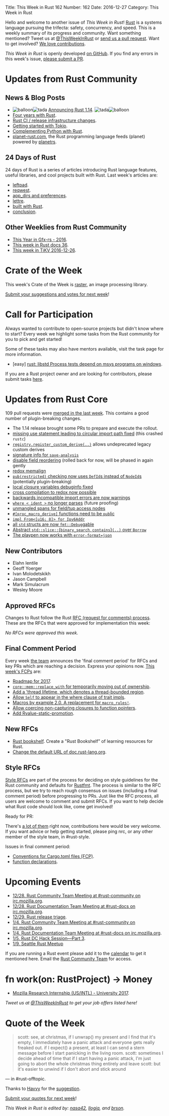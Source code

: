 Title: This Week in Rust 162
Number: 162
Date: 2016-12-27
Category: This Week in Rust

Hello and welcome to another issue of *This Week in Rust*!
[Rust](http://rust-lang.org) is a systems language pursuing the trifecta: safety, concurrency, and speed.
This is a weekly summary of its progress and community.
Want something mentioned? Tweet us at [@ThisWeekInRust](https://twitter.com/ThisWeekInRust) or [send us a pull request](https://github.com/cmr/this-week-in-rust).
Want to get involved? [We love contributions](https://github.com/rust-lang/rust/blob/master/CONTRIBUTING.md).

*This Week in Rust* is openly developed [on GitHub](https://github.com/cmr/this-week-in-rust).
If you find any errors in this week's issue, [please submit a PR](https://github.com/cmr/this-week-in-rust/pulls).


# Updates from Rust Community

## News & Blog Posts

* <img alt="balloon" class="emoji" title=":balloon:" src="https://cdn.discourse.org/business/images/emoji/emoji_one/balloon.png?v=0"><img alt="tada" class="emoji" title=":tada:" src="https://cdn.discourse.org/business/images/emoji/emoji_one/tada.png?v=0"> [Announcing Rust 1.14](https://blog.rust-lang.org/2016/12/22/Rust-1.14.html). <img alt="tada" class="emoji" title=":tada:" src="https://cdn.discourse.org/business/images/emoji/emoji_one/tada.png?v=0"><img alt="balloon" class="emoji" title=":balloon:" src="https://cdn.discourse.org/business/images/emoji/emoji_one/balloon.png?v=0">
* [Four years with Rust](http://words.steveklabnik.com/four-years-with-rust).
* [Rust CI / release infrastructure changes](https://internals.rust-lang.org/t/rust-ci-release-infrastructure-changes/4489).
* [Getting started with Tokio](https://lukesteensen.com/2016/12/getting-started-with-tokio/).
* [Complementing Python with Rust](https://medium.com/@caulagi/complementing-python-with-rust-657a8cb3d066).
* [planet-rust.com](http://www.planet-rust.com), the Rust programming language feeds (planet) powered by [planetrs](https://github.com/Vagdish/planetrs).

## 24 Days of Rust

24 days of Rust is a series of articles introducing Rust language features, useful libraries, and cool projects built with Rust. Last week's articles are:

* [leftpad](https://siciarz.net/24-days-rust-leftpad/).
* [reqwest](https://siciarz.net/24-days-rust-reqwest/).
* [app_dirs and preferences](https://siciarz.net/24-days-rust-app_dirs-and-preferences/).
* [lettre](https://siciarz.net/24-days-rust-lettre/).
* [built with Rust](https://siciarz.net/24-days-rust-built-rust-2016/).
* [conclusion](https://siciarz.net/24-days-rust-conclusion-2016/).

## Other Weeklies from Rust Community

* [This Year in Gfx-rs - 2016](https://gfx-rs.github.io/2016/12/21/this-year.html).
* [This week in Rust docs 36](https://guillaumegomez.github.io/this-week-in-rust-docs/blog/this-week-in-rust-docs-36).
* [This week in TiKV 2016-12-26](http://weekly.pingcap.com/2016/12/26/tidb-weekly/#weekly-update-in-tikv).

# Crate of the Week

This week's Crate of the Week is [raster](https://github.com/kosinix/raster), an image processing library.

[Submit your suggestions and votes for next week][submit_crate]!

[submit_crate]: https://users.rust-lang.org/t/crate-of-the-week/2704

# Call for Participation

Always wanted to contribute to open-source projects but didn't know where to start?
Every week we highlight some tasks from the Rust community for you to pick and get started!

Some of these tasks may also have mentors available, visit the task page for more information.

* [easy] [rust: libstd Process tests depend on msys programs on windows](https://github.com/rust-lang/rust/issues/38565).

If you are a Rust project owner and are looking for contributors, please submit tasks [here][guidelines].

[guidelines]: https://users.rust-lang.org/t/twir-call-for-participation/4821

# Updates from Rust Core

109 pull requests were [merged in the last week][merged]. This contains a good number of plugin-breaking changes.

[merged]: https://github.com/issues?q=is%3Apr+org%3Arust-lang+is%3Amerged+merged%3A2016-12-19..2016-12-26

* The 1.14 release brought some PRs to prepare and execute the rollout.
* [missing use statement leading to circular import path fixed](https://github.com/rust-lang/rust/pull/38539) (this crashed `rustc`)
* [`registry.register_custom_derive(..)`](https://github.com/rust-lang/rust/pull/38533) allows undeprecated legacy custom derives
* [signature info for `save-analysis`](https://github.com/rust-lang/rust/pull/38529)
* [disable field reordering](https://github.com/rust-lang/rust/pull/38523) (rolled back for now, will be phased in again gently
* [redox memalign](https://github.com/rust-lang/libc/pull/478)
* [`pub(restricted)` checking now uses `DefId`s instead of `NodeId`s](https://github.com/rust-lang/rust/pull/38490) (potentially plugin-breaking)
* [local closure variables debuginfo fixed](https://github.com/rust-lang/rust/pull/38483)
* [cross compilation to redox now possible](https://github.com/rust-lang/rust/pull/38401)
* [backwards incompatible import errors are now warnings](https://github.com/rust-lang/rust/pull/38271)
* [`where < ident >` no longer parses](https://github.com/rust-lang/rust/pull/38268) (future proofing)
* [unmangled spans for field/tup access nodes](https://github.com/rust-lang/rust/pull/38194)
* [`#[proc_macro_derive]` functions need to be `pub`lic](https://github.com/rust-lang/rust/pull/38140)
* [`impl From<[u16; 8]> for Ipv6Addr`](https://github.com/rust-lang/rust/pull/38131)
* [all `std` structs are now `fmt::Debug`gable](https://github.com/rust-lang/rust/pull/38006)
* [Abstract `std::slice::`{`binary_search`, `contains`}`(..)` over `Borrow`](https://github.com/rust-lang/rust/pull/37761)
* [The playpen now works with `error-format=json`](https://github.com/rust-lang/rust-playpen/pull/267)

## New Contributors

* Elahn Ientile
* Geoff Yoerger
* Ivan Molodetskikh
* Jason Campbell
* Mark Simulacrum
* Wesley Moore

## Approved RFCs

Changes to Rust follow the Rust [RFC (request for comments)
process](https://github.com/rust-lang/rfcs#rust-rfcs). These
are the RFCs that were approved for implementation this week:

*No RFCs were approved this week.*

## Final Comment Period

Every week [the team](https://www.rust-lang.org/team.html) announces the
'final comment period' for RFCs and key PRs which are reaching a
decision. Express your opinions now. [This week's FCPs][fcp] are:

[fcp]: https://github.com/rust-lang/rfcs/labels/final-comment-period

* [Roadmap for 2017](https://github.com/rust-lang/rfcs/pull/1774).
* [`core::mem::replace_with` for temporarily moving out of ownership](https://github.com/rust-lang/rfcs/pull/1736).
* [Add a 'thread lifetime, which denotes a thread-bounded region](https://github.com/rust-lang/rfcs/pull/1705).
* [Allow `Self` to appear in the where clause of trait impls](https://github.com/rust-lang/rfcs/pull/1647).
* [Macros by example 2.0. A replacement for `macro_rules!`](https://github.com/rust-lang/rfcs/pull/1584).
* [Allow coercing non-capturing closures to function pointers](https://github.com/rust-lang/rfcs/pull/1558).
* [Add Rvalue-static-promotion](https://github.com/rust-lang/rfcs/pull/1414).

## New RFCs

* [Rust bookshelf](https://github.com/rust-lang/rfcs/pull/1828). Create a "Rust Bookshelf" of learning resources for Rust.
* [Change the default URL of doc.rust-lang.org](https://github.com/rust-lang/rfcs/pull/1826).

## Style RFCs

[Style RFCs](https://github.com/rust-lang-nursery/fmt-rfcs) are part of the process for deciding on style guidelines for the Rust community and defaults for [Rustfmt](https://github.com/rust-lang-nursery/rustfmt). The process is similar to the RFC process, but we try to reach rough consensus on issues (including a final comment period) before progressing to PRs. Just like the RFC process, all users are welcome to comment and submit RFCs. If you want to help decide what Rust code should look like, come get involved!

Ready for PR:

There's [a lot of them](https://github.com/rust-lang-nursery/fmt-rfcs/issues?q=is%3Aopen+is%3Aissue+label%3Aready-for-PR) right now, contributions here would be very welcome. If you want advice or help getting started, please ping nrc, or any other member of the style team, in #rust-style.

Issues in final comment period:

* [Conventions for Cargo.toml files (FCP)](https://github.com/rust-lang-nursery/fmt-rfcs/pull/41).
* [function declarations](https://github.com/rust-lang-nursery/fmt-rfcs/issues/39).

# Upcoming Events

* [12/28. Rust Community Team Meeting at #rust-community on irc.mozilla.org](https://chat.mibbit.com/?server=irc.mozilla.org&channel=%23rust-community).
* [12/28. Rust Documentation Team Meeting at #rust-docs on irc.mozilla.org](https://chat.mibbit.com/?server=irc.mozilla.org&channel=%23rust-docs).
* [12/29. Rust release triage](https://internals.rust-lang.org/t/release-cycle-triage-proposal/3544).
* [1/4. Rust Community Team Meeting at #rust-community on irc.mozilla.org](https://chat.mibbit.com/?server=irc.mozilla.org&channel=%23rust-community).
* [1/4. Rust Documentation Team Meeting at #rust-docs on irc.mozilla.org](https://chat.mibbit.com/?server=irc.mozilla.org&channel=%23rust-docs).
* [1/5. Rust DC Hack Session—Part 3](https://www.meetup.com/RustDC/events/236141535/).
* [1/9. Seattle Rust Meetup](https://www.meetup.com/Seattle-Rust-Meetup/events/236209293/)

If you are running a Rust event please add it to the [calendar] to get
it mentioned here. Email the [Rust Community Team][community] for access.

[calendar]: https://www.google.com/calendar/embed?src=apd9vmbc22egenmtu5l6c5jbfc%40group.calendar.google.com
[community]: mailto:community-team@rust-lang.org

# fn work(on: RustProject) -> Money

* [Mozilla Research Internship (US/INTL) - University 2017](https://careers.mozilla.org/position/gh/503816).

*Tweet us at [@ThisWeekInRust](https://twitter.com/ThisWeekInRust) to get your job offers listed here!*

# Quote of the Week

> scott: see, at christmas, if I unwrap() my present and I find that it's empty, I immediately have a panic attack and everyone gets really freaked out. if I expect() a present, at least I can send a stern message before I start panicking in the living room.
> scott: sometimes I decide ahead of time that if I start having a panic attack, I'm just going to abort the whole christmas thing entirely and leave
> scott: but it's easier to unwind if I don't abort and stick around

— in #rust-offtopic.

Thanks to [Havvy](https://users.rust-lang.org/users/havvy) for the [suggestion](https://users.rust-lang.org/t/twir-quote-of-the-week/328/335).

[Submit your quotes for next week][submit]!

[submit]: http://users.rust-lang.org/t/twir-quote-of-the-week/328

*This Week in Rust is edited by: [nasa42](https://github.com/nasa42), [llogiq](https://github.com/llogiq), and [brson](https://github.com/brson).*
